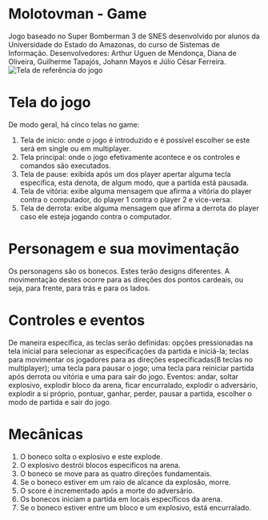 # Molotovman - Game

Jogo baseado no Super Bomberman 3 de SNES desenvolvido por alunos da Universidade do Estado do Amazonas, do curso de Sistemas de Informação. Desenvolvedores: Arthur Uguen de Mendonça, Diana de Oliveira, Guilherme Tapajós, Johann Mayos e Júlio César Ferreira.
![Tela de referência do jogo](https://user-images.githubusercontent.com/90109601/161894357-73ca4d0f-95fc-4257-b51f-a53bef8c6b1f.jpg)


 # Tela do jogo
  De modo geral, há cinco telas no game:
  1. Tela de início: onde o jogo é introduzido e é possível escolher se este será em single ou em multiplayer.
  2. Tela principal: onde o jogo efetivamente acontece e os controles e comandos são executados.
  3. Tela de pause: exibida após um dos player apertar alguma tecla específica, esta denota, de algum modo, que a partida está pausada.
  4. Tela de vitória: exibe alguma mensagem que afirma a vitória do player contra o computador, do player 1 contra o player 2 e vice-versa.
  5. Tela de derrota: exibe alguma mensagem que afirma a derrota do player caso ele esteja jogando contra o computador.
 
 # Personagem e sua movimentação
  Os personagens são os bonecos. Estes terão designs diferentes.
  A movimentação destes ocorre para as direções dos pontos cardeais, ou seja, para frente, para trás e para os lados.
  
 # Controles e eventos
  De maneira específica, as teclas serão definidas: opções pressionadas na tela inicial para selecionar as especificações da partida e iniciá-la;
                                                    teclas para movimentar os jogadores para as direções especificadas(8 teclas no multiplayer);
                                                    uma tecla para pausar o jogo;
                                                    uma tecla para reiniciar partida após derrota ou vitória e uma para sair do jogo.
  Eventos: andar, soltar explosivo, explodir bloco da arena, ficar encurralado, explodir o adversário, explodir a si próprio, pontuar, ganhar, perder, pausar a partida, escolher o modo de partida e sair do jogo.
  
 # Mecânicas
  1. O boneco solta o explosivo e este explode.
  2. O explosivo destrói blocos específicos na arena.
  3. O boneco se move para as quatro direções fundamentais.
  4. Se o boneco estiver em um raio de alcance da explosão, morre.
  5. O score é incrementado após a morte do adversário.
  6. Os bonecos iniciam a partida em locais específicos da arena.
  7. Se o boneco estiver entre um bloco e um explosivo, está encurralado.
  
